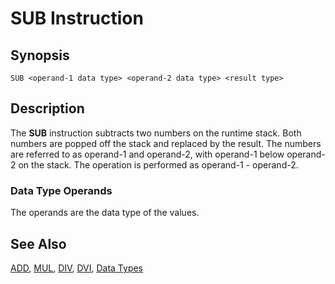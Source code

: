 # SUB Instruction

## Synopsis

```
SUB <operand-1 data type> <operand-2 data type> <result type>
```

## Description

The **SUB** instruction subtracts two numbers on the runtime stack.
Both numbers are popped off the stack and replaced by the result.
The numbers are referred to as operand-1 and operand-2, with
operand-1 below operand-2 on the stack. The operation is performed as
operand-1 - operand-2.

### Data Type Operands

The operands are the data type of the values.

## See Also

[ADD](../add), [MUL](../mul), [DIV](../div),
[DVI](../dvi), [Data Types](../../types)
